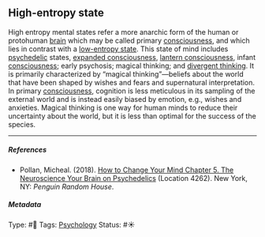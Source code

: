 ## High-entropy state

High entropy mental states refer a more anarchic form of the human or protohuman [brain](Brain.md) which may be called primary [consciousness](Consciousness.md), and which lies in contrast with a [low-entropy state](Low-entropy%20state.md). This state of mind includes [psychedelic](Psychedelic.md) states, [expanded consciousness](Expanded%20consciousness.md), [lantern consciousness](Lantern%20consciousness.md), infant [consciousness](Consciousness.md); early psychosis; magical thinking; and [divergent thinking](DIvergent%20thinking.md). It is primarily characterized by “magical thinking”—beliefs about the world that have been shaped by wishes and fears and supernatural interpretation. In primary [consciousness](Consciousness.md), cognition is less meticulous in its sampling of the external world and is instead easily biased by emotion, e.g., wishes and anxieties. Magical thinking is one way for human minds to reduce their uncertainty about the world, but it is less than optimal for the success of the species. 

---

##### References

* Pollan, Micheal. (2018). [How to Change Your Mind Chapter 5. The Neuroscience Your Brain on Psychedelics](How%20to%20Change%20Your%20Mind%20Chapter%205.%20The%20Neuroscience%20Your%20Brain%20on%20Psychedelics.md) (Location 4262). New York, NY: *Penguin Random House*. 

##### Metadata

Type: #🔴 
Tags: [Psychology](Psychology.md) 
Status: #☀️ 
